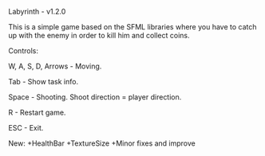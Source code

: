 Labyrinth - v1.2.0

This is a simple game based on the SFML libraries where you have to catch up with the enemy in order to kill him and collect coins.

Controls:

W, A, S, D, Arrows - Moving.

Tab - Show task info.

Space - Shooting. Shoot direction = player direction.

R - Restart game.

ESC - Exit.

New:
+HealthBar
+TextureSize
+Minor fixes and improve